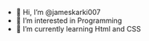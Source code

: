 - 👋 Hi, I’m @jameskarki007
- 👀 I’m interested in Programming
- 🌱 I’m currently learning Html and CSS

<!---
jameskarki007/jameskarki007 is a ✨ special ✨ repository because its `README.md` (this file) appears on your GitHub profile.
You can click the Preview link to take a look at your changes.
--->
